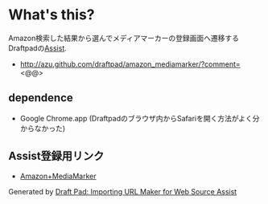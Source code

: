 # What's this?

Amazon検索した結果から選んでメディアマーカーの登録画面へ遷移する
Draftpadの[Assist](http://modelessdesign.com/draftpad/assisthelp/ "Assist").

* http://azu.github.com/draftpad/amazon_mediamarker/?comment=<@@>

## dependence

* Google Chrome.app (Draftpadのブラウザ内からSafariを開く方法がよく分からなかった)

## Assist登録用リンク

* <a href="draftpad:///assist?title=Amazon%2BMediaMarker&url=draftpad%3A%2F%2Fself%2Fweb%3Fsource%3D%253Cscript%253E%2520%2520%2520%2520location%252ehref%253D%2527draftpad%253A%252F%252F%252Fwebdelegate%253Fload%253Df%2527%253B%2520%2520%2520%2520var%2520f%253Dfunction%2528param%2529%257B%2520%2520%2520%2520%2520%2520%2520%2520location%252ehref%253D%2522http%253A%252F%252Fazu%252egithub%252ecom%252Fdraftpad%252Famazon_mediamarker%252F%253Fcomment%253D%2522%252BencodeURIComponent%2528param%252eTEXT%2529%253B%257D%253C%252Fscript%253E%26TEXT%3D%3C%40%40%3E">Amazon+MediaMarker</a>

Generated by [Draft Pad: Importing URL Maker for Web Source Assist](https://dl.dropbox.com/u/223789/dev/DPAtools.html "")